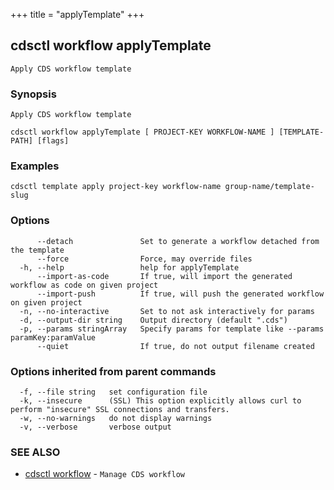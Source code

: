 +++
title = "applyTemplate"
+++
## cdsctl workflow applyTemplate

`Apply CDS workflow template`

### Synopsis

`Apply CDS workflow template`

```
cdsctl workflow applyTemplate [ PROJECT-KEY WORKFLOW-NAME ] [TEMPLATE-PATH] [flags]
```

### Examples

```
cdsctl template apply project-key workflow-name group-name/template-slug
```

### Options

```
      --detach               Set to generate a workflow detached from the template
      --force                Force, may override files
  -h, --help                 help for applyTemplate
      --import-as-code       If true, will import the generated workflow as code on given project
      --import-push          If true, will push the generated workflow on given project
  -n, --no-interactive       Set to not ask interactively for params
  -d, --output-dir string    Output directory (default ".cds")
  -p, --params stringArray   Specify params for template like --params paramKey:paramValue
      --quiet                If true, do not output filename created
```

### Options inherited from parent commands

```
  -f, --file string   set configuration file
  -k, --insecure      (SSL) This option explicitly allows curl to perform "insecure" SSL connections and transfers.
  -w, --no-warnings   do not display warnings
  -v, --verbose       verbose output
```

### SEE ALSO

* [cdsctl workflow](/manual/components/cdsctl/workflow/)	 - `Manage CDS workflow`

